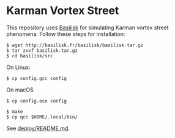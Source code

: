 # Karman Vortex Street

This repository uses
[Basilisk](http://basilisk.fr/src/INSTALL)
for simulating Karman vortex street phenomena. Follow these steps for
installation:

```
$ wget http://basilisk.fr/basilisk/basilisk.tar.gz
$ tar zxvf basilisk.tar.gz
$ cd basilisk/src
```

On Linux:
```
$ cp config.gcc config
```

On macOS
```
$ cp config.osx config
```

```
$ make
$ cp qcc $HOME/.local/bin/
```

See [deploy/README.md](deploy/README.md).
